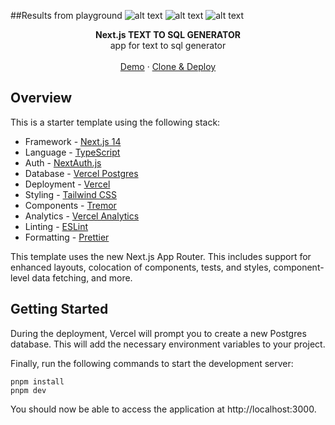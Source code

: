 
##Results from playground
![alt text](https://github.com/kashikhan1/text-to-sql-generator-frontend/1.jpg?raw=true)
![alt text](https://github.com/kashikhan1/text-to-sql-generator-frontend/2.jpg?raw=true)
![alt text](https://github.com/kashikhan1/text-to-sql-generator-frontend/3.jpg?raw=true)


<div align="center"><strong>Next.js TEXT TO SQL GENERATOR</strong></div>
<div align="center">app for text to sql generator</div>
<br />
<div align="center">
<a href="http://admin-dash-template.vercel.sh/">Demo</a>
<span> · </span>
<a href="https://vercel.com/templates/next.js/admin-dashboard-tailwind-planetscale-react-nextjs">Clone & Deploy</a>
<span>
</div>

## Overview

This is a starter template using the following stack:

- Framework - [Next.js 14](https://nextjs.org/14)
- Language - [TypeScript](https://www.typescriptlang.org)
- Auth - [NextAuth.js](https://next-auth.js.org)
- Database - [Vercel Postgres](https://vercel.com/postgres)
- Deployment - [Vercel](https://vercel.com/docs/concepts/next.js/overview)
- Styling - [Tailwind CSS](https://tailwindcss.com)
- Components - [Tremor](https://www.tremor.so)
- Analytics - [Vercel Analytics](https://vercel.com/analytics)
- Linting - [ESLint](https://eslint.org)
- Formatting - [Prettier](https://prettier.io)

This template uses the new Next.js App Router. This includes support for enhanced layouts, colocation of components, tests, and styles, component-level data fetching, and more.

## Getting Started

During the deployment, Vercel will prompt you to create a new Postgres database. This will add the necessary environment variables to your project.


Finally, run the following commands to start the development server:

```
pnpm install
pnpm dev
```

You should now be able to access the application at http://localhost:3000.
